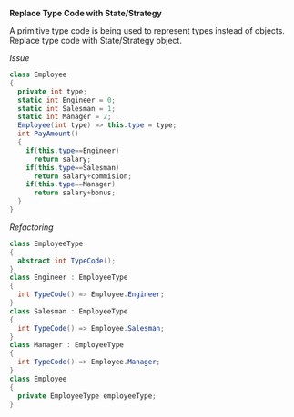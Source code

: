 **Replace Type Code with State/Strategy**

A primitive type code is being used to represent types instead of objects.  
Replace type code with State/Strategy object.

_Issue_

```csharp
class Employee
{
  private int type;
  static int Engineer = 0;
  static int Salesman = 1;
  static int Manager = 2;
  Employee(int type) => this.type = type;
  int PayAmount()
  {
    if(this.type==Engineer)
      return salary;
    if(this.type==Salesman)
      return salary+commision;
    if(this.type==Manager)
      return salary+bonus;
  }
}
```

_Refactoring_

```csharp
class EmployeeType
{
  abstract int TypeCode();
}
class Engineer : EmployeeType
{
  int TypeCode() => Employee.Engineer;
}
class Salesman : EmployeeType
{
  int TypeCode() => Employee.Salesman;
}
class Manager : EmployeeType
{
  int TypeCode() => Employee.Manager;
}
class Employee
{
  private EmployeeType employeeType;
}
```
